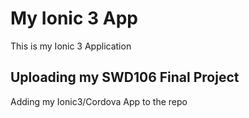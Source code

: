 # My Ionic 3 App
This is my Ionic 3 Application

## Uploading my SWD106 Final Project
Adding my Ionic3/Cordova App to the repo